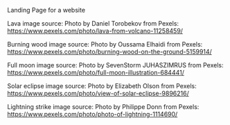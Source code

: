 Landing Page for a website

Lava image source:
Photo by Daniel Torobekov from Pexels: https://www.pexels.com/photo/lava-from-volcano-11258459/

Burning wood image source:
Photo by Oussama Elhaidi from Pexels: https://www.pexels.com/photo/burning-wood-on-the-ground-5159914/

Full moon image source:
Photo by SevenStorm JUHASZIMRUS from Pexels: https://www.pexels.com/photo/full-moon-illustration-684441/

Solar eclipse image source:
Photo by Elizabeth Olson from Pexels: https://www.pexels.com/photo/view-of-solar-eclipse-9896216/

Lightning strike image source:
Photo by Philippe Donn from Pexels: https://www.pexels.com/photo/photo-of-lightning-1114690/